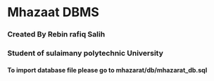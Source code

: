 # Mhazaat DBMS
### Created By Rebin rafiq Salih
### Student of sulaimany polytechnic University



#### To import database file please go to mhazarat/db/mhazarat_db.sql 



